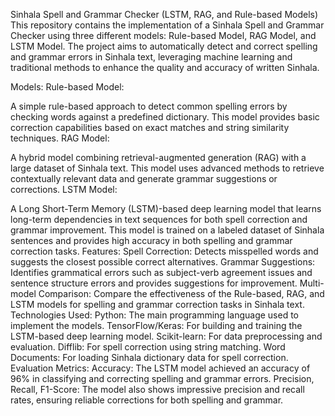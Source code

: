 Sinhala Spell and Grammar Checker (LSTM, RAG, and Rule-based Models)
This repository contains the implementation of a Sinhala Spell and Grammar Checker using three different models: Rule-based Model, RAG Model, and LSTM Model. The project aims to automatically detect and correct spelling and grammar errors in Sinhala text, leveraging machine learning and traditional methods to enhance the quality and accuracy of written Sinhala.

Models:
Rule-based Model:

A simple rule-based approach to detect common spelling errors by checking words against a predefined dictionary. This model provides basic correction capabilities based on exact matches and string similarity techniques.
RAG Model:

A hybrid model combining retrieval-augmented generation (RAG) with a large dataset of Sinhala text. This model uses advanced methods to retrieve contextually relevant data and generate grammar suggestions or corrections.
LSTM Model:

A Long Short-Term Memory (LSTM)-based deep learning model that learns long-term dependencies in text sequences for both spell correction and grammar improvement. This model is trained on a labeled dataset of Sinhala sentences and provides high accuracy in both spelling and grammar correction tasks.
Features:
Spell Correction: Detects misspelled words and suggests the closest possible correct alternatives.
Grammar Suggestions: Identifies grammatical errors such as subject-verb agreement issues and sentence structure errors and provides suggestions for improvement.
Multi-model Comparison: Compare the effectiveness of the Rule-based, RAG, and LSTM models for spelling and grammar correction tasks in Sinhala text.
Technologies Used:
Python: The main programming language used to implement the models.
TensorFlow/Keras: For building and training the LSTM-based deep learning model.
Scikit-learn: For data preprocessing and evaluation.
Difflib: For spell correction using string matching.
Word Documents: For loading Sinhala dictionary data for spell correction.
Evaluation Metrics:
Accuracy: The LSTM model achieved an accuracy of 96% in classifying and correcting spelling and grammar errors.
Precision, Recall, F1-Score: The model also shows impressive precision and recall rates, ensuring reliable corrections for both spelling and grammar.
